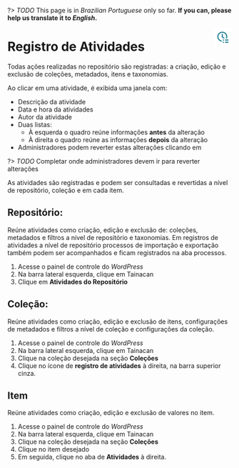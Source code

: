 ?> _TODO_  This page is in *Brazilian Portuguese* only so far. **If you can, please help us translate it to *English*.**

<div style="float: right; margin-left: 1rem;">
	<img 
		alt="Ícone de Atividades" 
		src="_assets/images/icon_logs.png"
		width="42"
		height="42">
</div>

# Registro de Atividades

Todas ações realizadas no repositório são registradas: a criação, edição e exclusão de coleções, metadados, itens e taxonomias.

Ao clicar em uma atividade, é exibida uma janela com:

* Descrição da atividade
* Data e hora da atividades
* Autor da atividade
* Duas listas:
  * À esquerda o quadro reúne informações **antes** da alteração
  * À direita o quadro reúne as informações **depois** da alteração
* Administradores podem reverter estas alterações clicando em 

?> _TODO_ Completar onde administradores devem ir para reverter alterações

As atividades são registradas e podem ser consultadas e revertidas a nível de repositório, coleção e em cada item.

## Repositório:

Reúne atividades como criação, edição e exclusão de: coleções, metadados e filtros a nível de repositório e taxonomias. Em registros de atividades a nível de repositório processos de importação e exportação também podem ser acompanhados e ficam registrados na aba processos.

1. Acesse o painel de controle do *WordPress*
2. Na barra lateral esquerda, clique em Tainacan
3. Clique em **Atividades do Repositório**

## Coleção:

Reúne atividades como criação, edição e exclusão de itens, configurações de metadados e filtros a nível de coleção e configurações da coleção.

1. Acesse o painel de controle do *WordPress*
2. Na barra lateral esquerda, clique em Tainacan
3. Clique na coleção desejada na seção **Coleções**
4. Clique no ícone de **registro de atividades** à direita, na barra superior cinza.

## Item

Reúne atividades como criação, edição e exclusão de valores no item.

1. Acesse o painel de controle do *WordPress*
2. Na barra lateral esquerda, clique em Tainacan
3. Clique na coleção desejada na seção **Coleções**
4. Clique no item desejado
5. Em seguida, clique no aba de **Atividades** à direita.